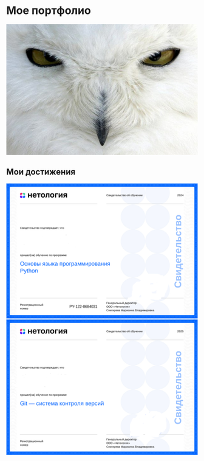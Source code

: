 # Мое портфолио  
![Мое фото](image.png)
## Мои достижения
![Свидетельство об обучении](certificate.jpg)
![Свидетельство об обучении](image-1.png)